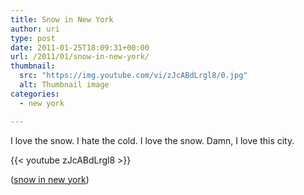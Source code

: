 ```yaml
---
title: Snow in New York
author: uri
type: post
date: 2011-01-25T18:09:31+00:00
url: /2011/01/snow-in-new-york/
thumbnail:
  src: "https://img.youtube.com/vi/zJcABdLrgl8/0.jpg"
  alt: Thumbnail image
categories:
  - new york

---
```

I love the snow. I hate the cold. I love the snow. Damn, I love this city.

{{< youtube zJcABdLrgl8 >}}</iframe>

([snow in new york][1])

 [1]: http://www.youtube.com/watch?v=zJcABdLrgl8
